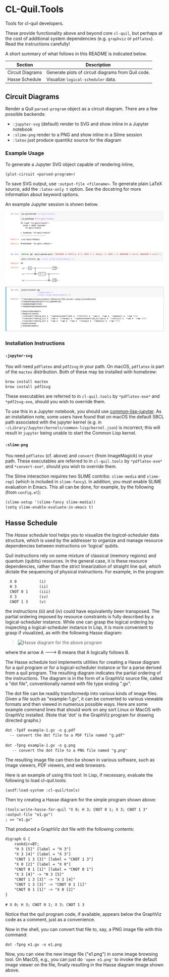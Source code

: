 # CL-Quil.Tools

Tools for cl-quil developers.

These provide functionality above and beyond core `cl-quil`, but perhaps at the cost of additional system dependencies (e.g. `graphviz` or `pdflatex`). Read the instructions carefully!

A short summary of what follows in this README is indicated below.

| Section | Description |
| --- | ----------- |
| Circuit Diagrams | Generate plots of circuit diagrams from Quil code.  |
| Hasse Schedule | Visualize `logical-scheduler` data. |

## Circuit Diagrams

Render a Quil `parsed-program` object as a circuit diagram. There are a few possible backends:
- `:jupyter-svg` (default) render to SVG and show inline in a Jupyter notebook
- `:slime-png` render to a PNG and show inline in a Slime session
- `:latex` just produce quantikz source for the diagram

### Example Usage

To generate a Jupyter SVG object capable of rendering inline,
```
(plot-circuit <parsed-program>)
```

To save SVG output, use `:output-file <filename>`. To generate plain LaTeX source, add the `:latex-only t` option. See the docstring for more information about keyword options.

An example Jupyter session is shown below.

![Example PLOT-CIRCUIT usage in a Jupyter notebook](images/plot-circuit-example.png)


### Installation Instructions

#### `:jupyter-svg`

You will need `pdflatex` and `pdf2svg` in your path. On macOS, `pdflatex` is part of the `mactex` distribution. Both of these may be installed with homebrew:
```
brew install mactex
brew install pdf2svg
```

These executables are referred to in `cl-quil.tools` by `*pdflatex-exe*` and `*pdf2svg-exe`, should you wish to override them.

To use this in a Jupyter notebook, you should use [common-lisp-jupyter](https://github.com/yitzchak/common-lisp-jupyter). As an installation note, some users have found that on macOS the default SBCL path associated with the jupyter kernel (e.g. in `~/Library/Jupyter/kernels/common-lisp/kernel.json`) is incorrect; this will result in `jupyter` being unable to start the Common Lisp kernel.

#### `:slime-png`

You need `pdflatex` (cf. above) and `convert` (from ImageMagick) in your path. These executables are referred to in `cl-quil.tools` by `*pdflatex-exe*` and `*convert-exe*`, should you wish to override them.

The Slime interaction requires two SLIME contribs: `slime-media` and `slime-repl` (which is included in `slime-fancy`). In addition, you must enable SLIME evaluation in Emacs. This all can be done, for example, by the following (from `config.el`):

```
(slime-setup '(slime-fancy slime-media))
(setq slime-enable-evaluate-in-emacs t)
```


## Hasse Schedule

The *Hasse schedule* tool helps you to visualize the *logical-scheduler* data structure, which is used by the addresser to organize and manage resource dependencies between instructions on 'logical' qubits.

Quil instructions rely on some mixture of classical (memory regions) and quantum (qubits) resources. In the general case, it is these resource dependencies, rather than the strict linearization of straight line quil, which dictate the sequencing of physical instructions. For example, in the program
```
  X 0          (i)
  H 3          (ii)
  CNOT 0 1     (iii)
  X 3          (iv)
  CNOT 1 3     (v)
```
the instructions (iii) and (iv) could have equivalently been transposed. The partial ordering imposed by resource constraints is fully described by a logical-scheduler instance. While one can grasp the logical ordering by inspecting a logical-scheduler instance in Lisp, it is more convenient to grasp if visualized, as with the following Hasse diagram:

> ![Hasse diagram for the above program](images/e1.png)

where the arrow A ---> B means that A logically follows B.

The Hasse schedule tool implements utilities for creating a Hasse diagram for a quil program or for a logical-scheduler instance or for a parse derived from a quil program. The resulting diagram indicates the partial ordering of the instructions. The diagram is in the form of a GraphViz source file, called a "dot file", conventionally named with file type ending ".gv".

The dot file can be readily transformedp into various kinds of image files. Given a file such as "example-1.gv", it can be converted to various viewable formats and then viewed in numerous possible ways. Here are some example command lines that should work on any sort Linux or MacOS with GraphViz installed. (Note that 'dot' is the GraphViz program for drawing directed graphs.)

```
dot -Tpdf example-1.gv -o g.pdf
  -- convert the dot file to a PDF file named "g.pdf"

dot -Tpng example-1.gv -o g.png
   -- convert the dot file to a PNG file named "g.png"
```
The resulting image file can then be shown in various software, such as image viewers, PDF viewers, and web browsers.

Here is an example of using this tool:
In Lisp, if necessary, evaluate the following to load cl-quil.tools:
```
(asdf:load-system :cl-quil/tools)
```
Then try creating a Hasse diagram for the simple program shown above:
```
(tools:write-hasse-for-quil "X 0; H 3; CNOT 0 1; X 3; CNOT 1 3" :output-file "e1.gv")
; => "e1.gv"
```
That produced a GraphViz dot file with the following contents:
```
digraph G {
    rankdir=BT;
    "H 3 [5]" [label = "H 3"]
    "X 3 [4]" [label = "X 3"]
    "CNOT 1 3 [3]" [label = "CNOT 1 3"]
    "X 0 [2]" [label = "X 0"]
    "CNOT 0 1 [1]" [label = "CNOT 0 1"]
    "X 3 [4]" -> "H 3 [5]"
    "CNOT 1 3 [3]" -> "X 3 [4]"
    "CNOT 1 3 [3]" -> "CNOT 0 1 [1]"
    "CNOT 0 1 [1]" -> "X 0 [2]"
}

# X 0; H 3; CNOT 0 1; X 3; CNOT 1 3
```
Notice that the quil program code, if available, appears below the GraphViz code as a comment, just as a convenience.

Now in the shell, you can convert that file to, say, a PNG image file with this command:
```
dot -Tpng e1.gv -o e1.png
```
Now, you can view the new image file ("e1.png") in some image browsing tool. On MacOS, e.g., you can just do ``'open e1.png'`` to invoke the default image viewer on the file, finally resulting in the Hasse diagram image shown above.
